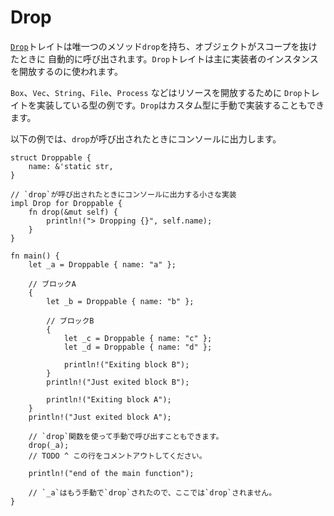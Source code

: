 # Drop

[`Drop`][Drop]トレイトは唯一つのメソッド`drop`を持ち、オブジェクトがスコープを抜けたときに
自動的に呼び出されます。`Drop`トレイトは主に実装者のインスタンスを開放するのに使われます。

`Box`、`Vec`、`String`、`File`、`Process` などはリソースを開放するために
`Drop`トレイトを実装している型の例です。`Drop`はカスタム型に手動で実装することもできます。

以下の例では、`drop`が呼び出されたときにコンソールに出力します。

```rust,editable
struct Droppable {
    name: &'static str,
}

// `drop`が呼び出されたときにコンソールに出力する小さな実装
impl Drop for Droppable {
    fn drop(&mut self) {
        println!("> Dropping {}", self.name);
    }
}

fn main() {
    let _a = Droppable { name: "a" };

    // ブロックA
    {
        let _b = Droppable { name: "b" };

        // ブロックB
        {
            let _c = Droppable { name: "c" };
            let _d = Droppable { name: "d" };

            println!("Exiting block B");
        }
        println!("Just exited block B");

        println!("Exiting block A");
    }
    println!("Just exited block A");

    // `drop`関数を使って手動で呼び出すこともできます。
    drop(_a);
    // TODO ^ この行をコメントアウトしてください。

    println!("end of the main function");

    // `_a`はもう手動で`drop`されたので、ここでは`drop`されません。
}
```

[Drop]: https://doc.rust-lang.org/std/ops/trait.Drop.html
